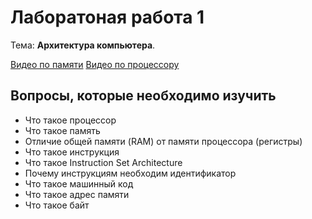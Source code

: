 # Лаборатоная работа 1

Тема: **Архитектура компьютера**.

[Видео по памяти](https://www.youtube.com/watch?v=Wh22_O8jXVQ&list=PL4sUOB8DjVlWUcSaCu0xPcK7rYeRwGpl7&index=2)
[Видео по процессору](https://www.youtube.com/watch?v=k9wK2FThEsk&list=PL4sUOB8DjVlWUcSaCu0xPcK7rYeRwGpl7&index=3)

## Вопросы, которые необходимо изучить

- Что такое процессор
- Что такое память
- Отличие общей памяти (RAM) от памяти процессора (регистры)
- Что такое инструкция
- Что такое Instruction Set Architecture
- Почему инструкциям необходим идентификатор
- Что такое машинный код
- Что такое адрес памяти
- Что такое байт
